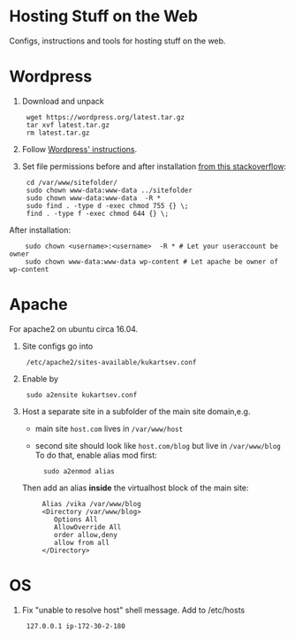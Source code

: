 # Hosting Stuff on the Web
Configs, instructions and tools for hosting stuff on the web.

# Wordpress
1) Download and unpack

        wget https://wordpress.org/latest.tar.gz
        tar xvf latest.tar.gz
        rm latest.tar.gz

2) Follow [Wordpress' instructions](https://codex.wordpress.org/Installing_WordPress#Famous_5-Minute_Installation).

3) Set file permissions before and after installation [from this stackoverflow](https://stackoverflow.com/questions/18352682/correct-file-permissions-for-wordpress):

        cd /var/www/sitefolder/
        sudo chown www-data:www-data ../sitefolder
        sudo chown www-data:www-data  -R *
        sudo find . -type d -exec chmod 755 {} \;
        find . -type f -exec chmod 644 {} \;
After installation:

        sudo chown <username>:<username>  -R * # Let your useraccount be owner
        sudo chown www-data:www-data wp-content # Let apache be owner of wp-content

# Apache
For apache2 on ubuntu circa 16.04.

1) Site configs go into 
    
        /etc/apache2/sites-available/kukartsev.conf
        
2) Enable by

        sudo a2ensite kukartsev.conf

3) Host a separate site in a subfolder of the main site domain,e.g.
    - main site `host.com` lives in `/var/www/host`
    - second site should look like `host.com/blog` but live in `/var/www/blog`
    To do that, enable alias mod first:

            sudo a2enmod alias    
    Then add an alias **inside** the virtualhost block of the main site:
    
            Alias /vika /var/www/blog
            <Directory /var/www/blog>  
               Options All              
               AllowOverride All
               order allow,deny 
               allow from all
            </Directory>


# OS
1. Fix "unable to resolve host" shell message. Add to /etc/hosts

        127.0.0.1 ip-172-30-2-180

